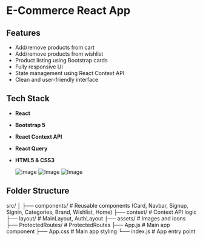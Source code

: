 
# E-Commerce React App

                                                                    
##  Features

-  Add/remove products from cart
-  Add/remove products from wishlist
-  Product listing using Bootstrap cards
-  Fully responsive UI
-  State management using React Context API
-  Clean and user-friendly interface


  ##  Tech Stack
  
- **React**
- **Bootstrap 5**
- **React Context API**
- **React Query**
- **HTML5 & CSS3**


  ![image](https://github.com/user-attachments/assets/fde15ad4-12c1-47da-9d1f-67e97628b417)
  ![Image](https://github.com/user-attachments/assets/1ddf2155-c402-4c6c-b04e-5775760f321e)
  ![Image](https://github.com/user-attachments/assets/3a921c7e-9d87-409d-b6ca-33f5c378e640)

## Folder Structure

src/
│
├── components/        # Reusable components (Card, Navbar, Signup, Signin, Categories, Brand, Wishlist, Home)
├── context/           # Context API logic
├── layout/            # MainLayout, AuthLayout
├── assets/            # Images and icons
├── ProtectedRoutes/   # ProtectedRoutes
├── App.js             # Main app component
├── App.css            # Main app styling
└── index.js           # App entry point

